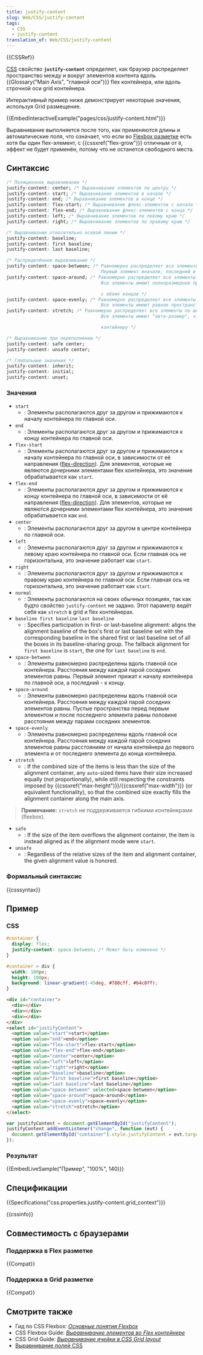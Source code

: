 ```yaml
---
title: justify-content
slug: Web/CSS/justify-content
tags:
  - CSS
  - justify-content
translation_of: Web/CSS/justify-content
---
```


{{CSSRef}}

[CSS](/ru/docs/Web/CSS) свойство **`justify-content`** определяет, как браузер распределяет пространство между и вокруг элементов контента вдоль {{Glossary("Main Axis", "главной оси")}} flex контейнера, или вдоль строчной оси grid контейнера.

Интерактивный пример ниже демонстрирует некоторые значения, используя Grid размещение.

{{EmbedInteractiveExample("pages/css/justify-content.html")}}

Выравнивание выполняется после того, как применяются длины и автоматические поля, что означает, что если во [Flexbox разметке](/ru/docs/Web/CSS/CSS_Flexible_Box_Layout) есть хотя бы один flex-элемент, с {{cssxref("flex-grow")}} отличным от `0`, эффект не будет применён, потому что не останется свободного места.

## Синтаксис

```css
/* Позиционное выравнивание */
justify-content: center; /* Выравнивание элементов по центру */
justify-content: start; /* Выравнивание элементов в начале */
justify-content: end; /* Выравнивание элементов в конце */
justify-content: flex-start; /* Выравнивание флекс-элементов с начала */
justify-content: flex-end; /* Выравнивание флекс-элементов с конца */
justify-content: left; /* Выравнивание элементов по левому краю */
justify-content: right; /* Выравнивание элементов по правому краю */

/* Выравнивание относительно осевой линии */
justify-content: baseline;
justify-content: first baseline;
justify-content: last baseline;

/* Распределённое выравнивание */
justify-content: space-between; /* Равномерно распределяет все элементы по ширине flex-блока.
                                   Первый элемент вначале, последний в конце */
justify-content: space-around; /* Равномерно распределяет все элементы по ширине flex-блока.
                                   Все элементы имеют полноразмерное пространство

                                   с обоих концов */
justify-content: space-evenly; /* Равномерно распределяет все элементы по ширине flex-блока.
                                   Все элементы имеют равное пространство вокруг */
justify-content: stretch; /* Равномерно распределяет все элементы по ширине flex-блока.
                                   Все элементы имеют "авто-размер", чтобы соответствовать

                                   контейнеру */

/* Выравнивание при переполнении */
justify-content: safe center;
justify-content: unsafe center;

/* Глобальные значения */
justify-content: inherit;
justify-content: initial;
justify-content: unset;
```

### Значения

- `start`
  - : Элементы располагаются друг за другом и прижимаются к началу контейнера по главной оси.
- `end`
  - : Элементы располагаются друг за другом и прижимаются к концу контейнера по главной оси.
- `flex-start`
  - : Элементы располагаются друг за другом и прижимаются к началу контейнера по главной оси, в зависимости от её направления ([flex-direction](/ru/docs/Web/CSS/flex-direction)). Для элементов, которые не являются дочерними элементами flex контейнера, это значение обрабатывается как `start`.
- `flex-end`
  - : Элементы располагаются друг за другом и прижимаются к концу контейнера по главной оси, в зависимости от её направления ([flex-direction](/ru/docs/Web/CSS/flex-direction)). Для элементов, которые не являются дочерними элементами flex контейнера, это значение обрабатывается как `end`.
- `center`
  - : Элементы располагаются друг за другом в центре контейнера по главной оси.
- `left`
  - : Элементы располагаются друг за другом и прижимаются к левому краю контейнера по главной оси. Если главная ось не горизонтальна, это значение работает как `start`.
- `right`
  - : Элементы располагаются друг за другом и прижимаются к правому краю контейнера по главной оси. Если главная ось не горизонтальна, это значение работает как `start`.
- `normal`
  - : Элементы располагаются на своих обычных позициях, так как будто свойство `justify-content` не задано. Этот параметр ведёт себя как `stretch` в grid и flex контейнерах.
- `baseline first baseline`
  `last baseline`
  - : Specifies participation in first- or last-baseline alignment: aligns the alignment baseline of the box's first or last baseline set with the corresponding baseline in the shared first or last baseline set of all the boxes in its baseline-sharing group.
    The fallback alignment for `first baseline` is `start`, the one for `last baseline` is `end`.
- `space-between`
  - : Элементы равномерно распределены вдоль главной оси контейнера. Расстояния между каждой парой соседних элементов равны. Первый элемент прижат к началу контейнера по главной оси, а последний - к концу.
- `space-around`
  - : Элементы равномерно распределены вдоль главной оси контейнера. Расстояния между каждой парой соседних элементов равны. Пустые пространства перед первым элементом и после последнего элемента равны половине расстояния между парами соседних элементов.
- `space-evenly`
  - : Элементы равномерно распределены вдоль главной оси контейнера. Расстояния между каждой парой соседних элементов равны расстояниям от начала контейнера до первого элемента и от последнего элемента до конца контейнера.
- `stretch`
  - : If the combined size of the items is less than the size of the alignment container, any `auto`-sized items have their size increased equally (not proportionally), while still respecting the constraints imposed by {{cssxref("max-height")}}/{{cssxref("max-width")}} (or equivalent functionality), so that the combined size exactly fills the alignment container along the main axis.

> **Примечание:** `stretch` не поддерживается гибкими контейнерами (flexbox).

- `safe`
  - : If the size of the item overflows the alignment container, the item is instead aligned as if the alignment mode were `start`.
- `unsafe`
  - : Regardless of the relative sizes of the item and alignment container, the given alignment value is honored.

### Формальный синтаксис

{{csssyntax}}

## Пример

### CSS

```css
#container {
  display: flex;
  justify-content: space-between; /* Может быть изменено */
}

#container > div {
  width: 100px;
  height: 100px;
  background: linear-gradient(-45deg, #788cff, #b4c8ff);
}
```

```html hidden
<div id="container">
  <div></div>
  <div></div>
  <div></div>
</div>
<select id="justifyContent">
  <option value="start">start</option>
  <option value="end">end</option>
  <option value="flex-start">flex-start</option>
  <option value="flex-end">flex-end</option>
  <option value="center">center</option>
  <option value="left">left</option>
  <option value="right">right</option>
  <option value="baseline">baseline</option>
  <option value="first baseline">first baseline</option>
  <option value="last baseline">last baseline</option>
  <option value="space-between" selected>space-between</option>
  <option value="space-around">space-around</option>
  <option value="space-evenly">space-evenly</option>
  <option value="stretch">stretch</option>
</select>
```

```js hidden
var justifyContent = document.getElementById("justifyContent");
justifyContent.addEventListener("change", function (evt) {
  document.getElementById("container").style.justifyContent = evt.target.value;
});
```

### Результат

{{EmbedLiveSample("Пример", "100%", 140)}}

## Спецификации

{{Specifications("css.properties.justify-content.grid_context")}}

{{cssinfo}}

## Совместимость с браузерами

### Поддержка в Flex разметке

{{Compat}}

### Поддержка в Grid разметке

{{Compat}}

## Смотрите также

- Гид по CSS Flexbox: _[Основные понятия Flexbox](/ru/docs/Web/CSS/CSS_Flexible_Box_Layout/Basic_Concepts_of_Flexbox)_
- CSS Flexbox Guide: _[Выравнивание элементов во Flex контейнере](/ru/docs/Web/CSS/CSS_Flexible_Box_Layout/Выравнивание_элементов_в_Flex_контейнере)_
- CSS Grid Guide: _[Выравнивание ячейки в CSS Grid layout](/ru/docs/Web/CSS/CSS_Grid_Layout/Box_Alignment_in_CSS_Grid_Layout)_
- [Выравнивание полей CSS](/ru/docs/Web/CSS/CSS_Box_Alignment)
